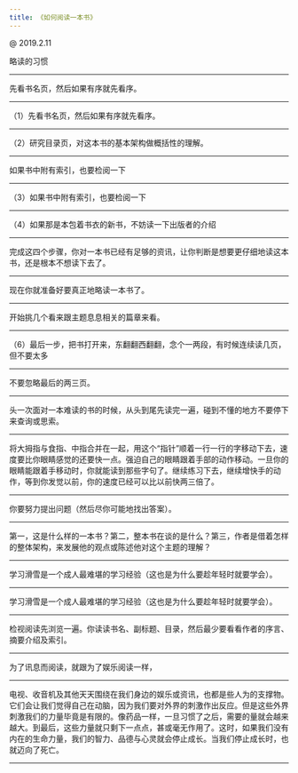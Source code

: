 ```yaml
---
title: 《如何阅读一本书》
---
```


@ 2019.2.11

略读的习惯

--------------------------------------------------------------------------------
先看书名页，然后如果有序就先看序。

--------------------------------------------------------------------------------
（1）先看书名页，然后如果有序就先看序。

--------------------------------------------------------------------------------
（2）研究目录页，对这本书的基本架构做概括性的理解。

--------------------------------------------------------------------------------
如果书中附有索引，也要检阅一下

--------------------------------------------------------------------------------
（3）如果书中附有索引，也要检阅一下

--------------------------------------------------------------------------------
（4）如果那是本包着书衣的新书，不妨读一下出版者的介绍

--------------------------------------------------------------------------------
完成这四个步骤，你对一本书已经有足够的资讯，让你判断是想要更仔细地读这本书，还是根本不想读下去了。

--------------------------------------------------------------------------------
现在你就准备好要真正地略读一本书了。

--------------------------------------------------------------------------------
开始挑几个看来跟主题息息相关的篇章来看。

--------------------------------------------------------------------------------
（6）最后一步，把书打开来，东翻翻西翻翻，念个一两段，有时候连续读几页，但不要太多

--------------------------------------------------------------------------------
不要忽略最后的两三页。

--------------------------------------------------------------------------------
头一次面对一本难读的书的时候，从头到尾先读完一遍，碰到不懂的地方不要停下来查询或思索。

--------------------------------------------------------------------------------
将大拇指与食指、中指合并在一起，用这个“指针”顺着一行一行的字移动下去，速度要比你眼睛感觉的还要快一点。强迫自己的眼睛跟着手部的动作移动。一旦你的眼睛能跟着手移动时，你就能读到那些字句了。继续练习下去，继续增快手的动作，等到你发觉以前，你的速度已经可以比以前快两三倍了。

--------------------------------------------------------------------------------
你要努力提出问题（然后尽你可能地找出答案）。

--------------------------------------------------------------------------------
第一，这是什么样的一本书？第二，整本书在谈的是什么？第三，作者是借着怎样的整体架构，来发展他的观点或陈述他对这个主题的理解？

--------------------------------------------------------------------------------
学习滑雪是一个成人最难堪的学习经验（这也是为什么要趁年轻时就要学会）。

--------------------------------------------------------------------------------
学习滑雪是一个成人最难堪的学习经验（这也是为什么要趁年轻时就要学会）。

--------------------------------------------------------------------------------
检视阅读先浏览一遍。你读读书名、副标题、目录，然后最少要看看作者的序言、摘要介绍及索引。

--------------------------------------------------------------------------------
为了讯息而阅读，就跟为了娱乐阅读一样，

--------------------------------------------------------------------------------
电视、收音机及其他天天围绕在我们身边的娱乐或资讯，也都是些人为的支撑物。它们会让我们觉得自己在动脑，因为我们要对外界的刺激作出反应。但是这些外界刺激我们的力量毕竟是有限的。像药品一样，一旦习惯了之后，需要的量就会越来越大。到最后，这些力量就只剩下一点点，甚或毫无作用了。这时，如果我们没有内在的生命力量，我们的智力、品德与心灵就会停止成长。当我们停止成长时，也就迈向了死亡。

--------------------------------------------------------------------------------